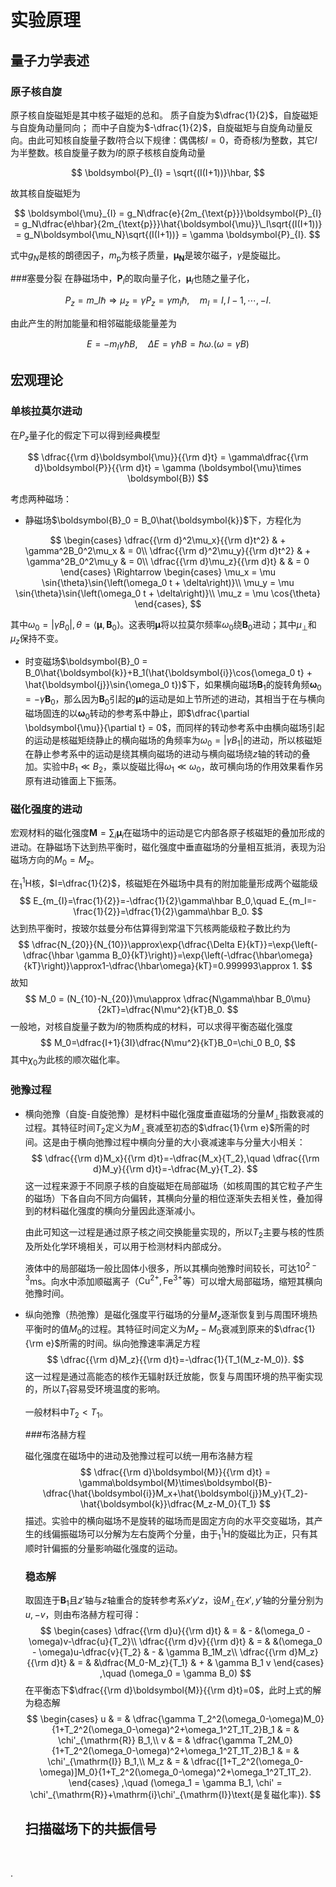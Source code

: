 # 实验原理

## 量子力学表述

### 原子核自旋

原子核自旋磁矩是其中核子磁矩的总和。
质子自旋为$\dfrac{1}{2}$，自旋磁矩与自旋角动量同向；
而中子自旋为$-\dfrac{1}{2}$，自旋磁矩与自旋角动量反向。由此可知核自旋量子数$I$符合以下规律：偶偶核$I=0$，奇奇核$I$为整数，其它$I$为半整数。核自旋量子数为$I$的原子核核自旋角动量

$$
\boldsymbol{P}_{I} = \sqrt{(I(I+1))}\hbar,
$$

故其核自旋磁矩为

$$
	\boldsymbol{\mu}_{I} = g_N\dfrac{e}{2m_{\text{p}}}\boldsymbol{P}_{I} = g_N\dfrac{e\hbar}{2m_{\text{p}}}\hat{\boldsymbol{\mu}}\_I\sqrt{(I(I+1))} = g_N\boldsymbol{\mu_N}\sqrt{(I(I+1))} = \gamma \boldsymbol{P}_{I}.
$$

式中$g_N$是核的朗德因子，$m_{\text{p}}$为核子质量，$\boldsymbol{\mu_N}$是玻尔磁子，$\gamma$是旋磁比。

###塞曼分裂
在静磁场中，$\boldsymbol{P}_I$的取向量子化，$\boldsymbol{\mu}_I$也随之量子化，

$$
	P_z = m\_I\hbar\Rightarrow \mu_z = \gamma P_z=\gamma m_I\hbar,\quad m_I = I,I-1,\cdots,-I.
$$

由此产生的附加能量和相邻磁能级能量差为

$$
	E = -m_I\gamma\hbar B,\quad \Delta E = \gamma\hbar B = \hbar \omega. (\omega = \gamma B)
$$

## 宏观理论

### 单核拉莫尔进动

在$P_z$量子化的假定下可以得到经典模型

$$
	\dfrac{{\rm d}\boldsymbol{\mu}}{{\rm d}t} = \gamma\dfrac{{\rm d}\boldsymbol{P}}{{\rm d}t} = \gamma (\boldsymbol{\mu}\times \boldsymbol{B})
$$

考虑两种磁场：

- 静磁场$\boldsymbol{B}_0 = B_0\hat{\boldsymbol{k}}$下，方程化为

$$
	\begin{cases}
		\dfrac{{\rm d}^2\mu_x}{{\rm d}t^2} & + \gamma^2B_0^2\mu_x & = 0\\
		\dfrac{{\rm d}^2\mu_y}{{\rm d}t^2} & + \gamma^2B_0^2\mu_y & = 0\\
		\dfrac{{\rm d}\mu_z}{{\rm d}t} & & = 0
	\end{cases}
	\Rightarrow
	\begin{cases}
		\mu_x = \mu \sin{\theta}\sin{\left(\omega_0 t + \delta\right)}\\
		\mu_y = \mu \sin{\theta}\sin{\left(\omega_0 t + \delta\right)}\\
		\mu_z = \mu \cos{\theta}
	\end{cases},
$$

其中$\omega_0 = |\gamma B_0|, \theta = \left<\boldsymbol{\mu}, \boldsymbol{B}_0\right>$。这表明$\boldsymbol{\mu}$将以拉莫尔频率$\omega_0$绕$\boldsymbol{B}_0$进动；其中$\mu_{\perp}$和$\mu_z$保持不变。

- 时变磁场$\boldsymbol{B}_0 = B_0\hat{\boldsymbol{k}}+B_1(\hat{\boldsymbol{i}}\cos{\omega_0 t} + \hat{\boldsymbol{j}}\sin{\omega_0 t})$下，如果横向磁场$\boldsymbol{B}_1$的旋转角频$\boldsymbol{\omega}_0 = -\gamma \boldsymbol{B}_0$，那么因为$\boldsymbol{B}_0$引起的$\boldsymbol{\mu}$的运动是如上节所述的进动，其相当于在与横向磁场固连的以$\boldsymbol{\omega}_0$转动的参考系中静止，即$\dfrac{\partial \boldsymbol{\mu}}{\partial t} = 0$，而同样的转动参考系中由横向磁场引起的运动是核磁矩绕静止的横向磁场的角频率为$\omega_0 = |\gamma B_1|$的进动，所以核磁矩在静止参考系中的运动是绕其横向磁场的进动与横向磁场绕$z$轴的转动的叠加。实验中$B_1\ll B_2$，乘以旋磁比得$\omega_1\ll \omega_0$，故可横向场的作用效果看作另原有进动锥面上下振荡。

### 磁化强度的进动

宏观材料的磁化强度$\boldsymbol{M}=\sum_i{\boldsymbol{\mu}_i}$在磁场中的运动是它内部各原子核磁矩的叠加形成的进动。在静磁场下达到热平衡时，磁化强度中垂直磁场的分量相互抵消，表现为沿磁场方向的$M_0=M_z$。

在$^1_1\mathrm{H}$核，$I=\dfrac{1}{2}$，核磁矩在外磁场中具有的附加能量形成两个磁能级
$$
E_{m_{I}=\frac{1}{2}}=-\dfrac{1}{2}\gamma\hbar B_0,\quad E_{m_I=-\frac{1}{2}}=\dfrac{1}{2}\gamma\hbar B_0.
$$
达到热平衡时，按玻尔兹曼分布估算得到常温下氕核两能级粒子数比约为
$$
\dfrac{N_{20}}{N_{10}}\approx\exp{\dfrac{\Delta E}{kT}}=\exp{\left(-\dfrac{\hbar \gamma B_0}{kT}\right)}=\exp{\left(-\dfrac{\hbar\omega}{kT}\right)}\approx1-\dfrac{\hbar\omega}{kT}=0.999993\approx 1.
$$
故知
$$
M_0 = (N_{10}-N_{20})\mu\approx \dfrac{N\gamma\hbar B_0\mu}{2kT}=\dfrac{N\mu^2}{kT}B_0.
$$
一般地，对核自旋量子数为$I$的物质构成的材料，可以求得平衡态磁化强度
$$
M_0=\dfrac{I+1}{3I}\dfrac{N\mu^2}{kT}B_0=\chi_0 B_0,
$$
其中$\chi_0$为此核的顺次磁化率。

### 弛豫过程

* 横向弛豫（自旋-自旋弛豫）是材料中磁化强度垂直磁场的分量$M_{\perp}$指数衰减的过程。其特征时间$T_2$定义为$M_{\perp}$衰减至初态的$\dfrac{1}{\rm e}$所需的时间。这是由于横向弛豫过程中横向分量的大小衰减速率与分量大小相关：
  $$
  \dfrac{{\rm d}M_x}{{\rm d}t}=-\dfrac{M_x}{T_2},\quad \dfrac{{\rm d}M_y}{{\rm d}t}=-\dfrac{M_y}{T_2}.
  $$
  这一过程来源于不同原子核的自旋磁矩在局部磁场（如核周围的其它粒子产生的磁场）下各自向不同方向偏转，其横向分量的相位逐渐失去相关性，叠加得到的材料磁化强度的横向分量因此逐渐减小。

  由此可知这一过程是通过原子核之间交换能量实现的，所以$T_2$主要与核的性质及所处化学环境相关，可以用于检测材料内部成分。

  液体中的局部磁场一般比固体小很多，所以其横向弛豫时间较长，可达$10^{2-3}$ms。向水中添加顺磁离子（$\mathrm{Cu}^{2+},\mathrm {Fe}^{3+}$等）可以增大局部磁场，缩短其横向弛豫时间。

* 纵向弛豫（热弛豫）是磁化强度平行磁场的分量$M_z$逐渐恢复到与周围环境热平衡时的值$M_0$的过程。其特征时间定义为$M_z-M_0$衰减到原来的$\dfrac{1}{\rm e}$所需的时间。纵向弛豫速率满足方程
  $$
  \dfrac{{\rm d}M_z}{{\rm d}t}=-\dfrac{1}{T_1(M_z-M_0)}.
  $$
  这一过程是通过高能态的核作无辐射跃迁放能，恢复与周围环境的热平衡实现的，所以$T_1$容易受环境温度的影响。

  一般材料中$T_2<T_1$。

  ###布洛赫方程

  磁化强度在磁场中的进动及弛豫过程可以统一用布洛赫方程
  $$
  \dfrac{{\rm d}\boldsymbol{M}}{{\rm d}t} = \gamma\boldsymbol{M}\times\boldsymbol{B}-\dfrac{\hat{\boldsymbol{i}}M_x+\hat{\boldsymbol{j}}M_y}{T_2}-\hat{\boldsymbol{k}}\dfrac{M_z-M_0}{T_1}
  $$
  描述。实验中的横向磁场不是旋转的磁场而是固定方向的水平交变磁场，其产生的线偏振磁场可以分解为左右旋两个分量，由于$^1_1\mathrm{H}$的旋磁比为正，只有其顺时针偏振的分量影响磁化强度的运动。

  ### 稳态解

  取固连于$\boldsymbol{B}_1$且$z'$轴与$z$轴重合的旋转参考系$x'y'z$，设$M_{\perp}$在$x',y'$轴的分量分别为$u,-v$，则由布洛赫方程可得：
  $$
  \begin{cases}
  	\dfrac{{\rm d}u}{{\rm d}t} & = & - &(\omega_0 - \omega)v-\dfrac{u}{T_2}\\
  	\dfrac{{\rm d}v}{{\rm d}t} & = & &(\omega_0 - \omega)u-\dfrac{v}{T_2} & - & \gamma B_1M_z\\
  	\dfrac{{\rm d}M_z}{{\rm d}t} & = & &\dfrac{M_0-M_z}{T_1} & + & \gamma B_1 v
  \end{cases}
  ,\quad (\omega_0 = \gamma B_0)
  $$
  在平衡态下$\dfrac{{\rm d}\boldsymbol{M}}{{\rm d}t}=0$，此时上式的解为稳态解
  $$
  \begin{cases}
      u & = & \dfrac{\gamma T_2^2(\omega_0-\omega)M_0}{1+T_2^2(\omega_0-\omega)^2+\omega_1^2T_1T_2}B_1 & = & \chi'_{\mathrm{R}} B_1,\\
      v & = & \dfrac{\gamma T_2M_0}{1+T_2^2(\omega_0-\omega)^2+\omega_1^2T_1T_2}B_1 & = & \chi'_{\mathrm{I}} B_1,\\
      M_z & = & \dfrac{[1+T_2^2(\omega_0-\omega)]M_0}{1+T_2^2(\omega_0-\omega)^2+\omega_1^2T_1T_2}.
  \end{cases}
  ,\quad (\omega_1 = \gamma B_1, \chi' = \chi'_{\mathrm{R}}+\mathrm{i}\chi'_{\mathrm{I}}\text{是复磁化率}).
  $$

  ## 扫描磁场下的共振信号

   

  ​









.
